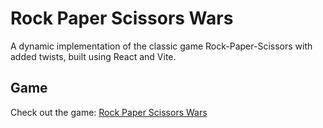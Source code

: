 # Rock Paper Scissors Wars

A dynamic implementation of the classic game Rock-Paper-Scissors with added twists, built using React and Vite.

## Game

Check out the game: [Rock Paper Scissors Wars](https://ultimate-rock-paper-scissor.in)
